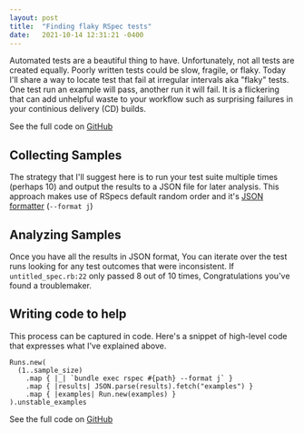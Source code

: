 ```yaml
---
layout: post
title:  "Finding flaky RSpec tests"
date:   2021-10-14 12:31:21 -0400
---
```


Automated tests are a beautiful thing to have. Unfortunately, not all tests are created equally. Poorly written tests could be slow, fragile, or flaky. Today I'll share a way to locate test that fail at irregular intervals aka "flaky" tests. One test run an example will pass, another run it will fail. It is a flickering that can add unhelpful waste to your workflow such as surprising failures in your continious delivery (CD) builds.

See the full code on [GitHub](https://github.com/jkisor/flaky_finder)

## Collecting Samples
The strategy that I'll suggest here is to run your test suite multiple times (perhaps 10) and output the results to a JSON file for later analysis. This approach makes use of RSpecs default random order and it's [JSON formatter](https://relishapp.com/rspec/rspec-core/docs/formatters/json-formatter) (`--format j`)

## Analyzing Samples
Once you have all the results in JSON format, You can iterate over the test runs looking for any test outcomes that were inconsistent. If `untitled_spec.rb:22` only passed 8 out of 10 times, Congratulations you've found a troublemaker.

## Writing code to help
This process can be captured in code. Here's a snippet of high-level code that expresses what I've explained above.

```
Runs.new(
  (1..sample_size)
    .map { |_| `bundle exec rspec #{path} --format j` }
    .map { |results| JSON.parse(results).fetch("examples") }
    .map { |examples| Run.new(examples) }
).unstable_examples
```

See the full code on [GitHub](https://github.com/jkisor/flaky_finder)
